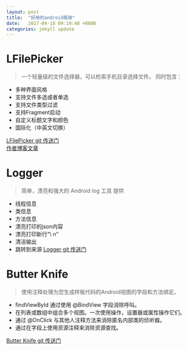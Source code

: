 ```yaml
---
layout: post
title:  "好用的android框架"
date:   2017-04-18 09:19:48 +0800
categories: jekyll update
---
```


# LFilePicker
>一个轻量级的文件选择器，可以检索手机目录选择文件。
同时包含：
- 多种界面风格
- 支持文件多选或者单选
- 支持文件类型过滤
- 支持Fragment启动
- 自定义标题文字和颜色
- 国际化（中英文切换）

[LFilePicker git 传送门](https://github.com/leonHua/LFilePicker/blob/master/README_CH.md)     
[作者博客文章](http://www.jianshu.com/p/eeb211e190be)
# Logger
>简单，漂亮和强大的 Android log 工具
提供 
- 线程信息
- 类信息
- 方法信息
- 漂亮打印的json内容
- 漂亮打印新行“\ n”
- 清洁输出
- 跳转到来源
[Logger git 传送门](https://github.com/orhanobut/logger)     

# Butter Knife  
>使用注释处理为您生成样板代码的Android视图的字段和方法绑定。
- findViewById 通过使用 @BindView 字段消除呼叫。
- 在列表或数组中组合多个视图。一次使用操作，设置器或属性操作它们。
- 通过 @OnClick 与其他人注释方法来消除匿名内部类的侦听器。
- 通过在字段上使用资源注释来消除资源查找。

[Butter Knife git 传送门](https://github.com/JakeWharton/butterknife)



